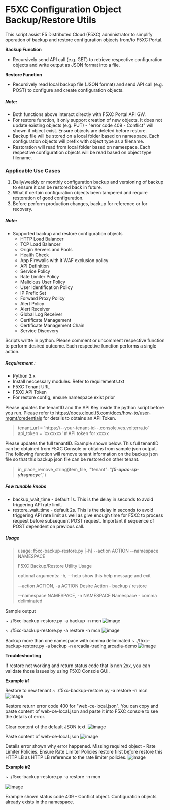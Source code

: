 # F5XC Configuration Object Backup/Restore Utils

This script assist F5 Distributed Cloud (F5XC) administrator to simplify operation of backup and restore configuration objects from/to F5XC Portal.

**Backup Function**

* Recursively send API call (e.g. GET) to retrieve respective configuration objects and write output as JSON format into a file.

**Restore Function**

* Recursively read local backup file (JSON format) and send API call (e.g. POST) to configure and create configuration objects.

##### Note:

* Both functions above interact directly with F5XC Portal API GW.
* For restore function, it only support creation of new objects. It does not update existing objects (e.g. PUT) - "error code 409 - Conflict" will shown if object exist. Ensure objects are deleted before restore.
* Backup file will be stored on a local folder based on namespace. Each configuration objects will prefix with object type as a filename.
* Restoration will read from local folder based on namespace. Each respective configuration objects will be read based on object type filename.

### Applicable Use Cases

1. Daily/weekly or monthly configuration backup and versioning of backup to ensure it can be restored back in future.
2. What if certain configuration objects been tampered and require restoration of good configuration.
3. Before perform production changes, backup for reference or for recovery.

##### Note:

- Supported backup and restore configuration objects
  - HTTP Load Balancer
  - TCP Load Balancer
  - Origin Servers and Pools
  - Health Check
  - App Firewalls with it WAF exclusion policy
  - API Definition
  - Service Policy
  - Rate Limiter Policy
  - Malicious User Policy
  - User Identification Policy
  - IP Prefix Set
  - Forward Proxy Policy
  - Alert Policy
  - Alert Receiver
  - Global Log Receiver
  - Certificate Management
  - Certificate Management Chain
  - Service Discovery

Scripts writte in python. Please comment or uncomment respective function to perform desired outcome. Each respective function performs a single action.

##### Requirement :

* Python 3.x
* Install neccessary modules. Refer to requirements.txt
* F5XC Tenant URL
* F5XC API Token
* For restore config, ensure namespace exist prior

Please updates the tenantID and the API Key inside the python script before you run. Please refer to https://docs.cloud.f5.com/docs/how-to/user-mgmt/credentials for details to obtains an API Token.

> tenant_url = 'https://--your-tenant-id--.console.ves.volterra.io'
> api_token = 'xxxxxxx' # API token for xxxxx

Please updates the full tenantID. Example shown below. This full tenantID can be obtained from F5XC Console or obtains from sample json output. The following function will remove tenant information on the backup json file so that this backup json file can be restored on other tenant.

> in_place_remove_string(item_file, '\"tenant\": \"***f5-apac-sp-yhsgmcye***\",')

##### Few tunable knobs

* backup_wait_time - default 1s. This is the delay in seconds to avoid triggering API rate limit.
* restore_wait_time - default 2s. This is the delay in seconds to avoid triggering API rate limit as well as give enough time for F5XC to process request before subsequent POST request. Important if sequence of POST dependent on previous call.

##### Usage

> usage: f5xc-backup-restore.py [-h] --action ACTION --namespace NAMESPACE
>
> F5XC Backup/Restore Utility Usage
>
> optional arguments:
> -h, --help            show this help message and exit
>
> --action ACTION, -a ACTION
> Desire Action - backup / restore
>
> --namespace NAMESPACE, -n NAMESPACE
> Namespace - comma deliminated

Sample output

~ ./f5xc-backup-restore.py -a backup -n mcn
![image](./assets/backup.png)

~ ./f5xc-backup-restore.py -a restore -n mcn
![image](./assets/restore.png)

Backup more than one namespace with comma deliminated
~ ./f5xc-backup-restore.py -a backup -n arcadia-trading,arcadia-demo
![image](./assets/backup2.png)

**Troubleshooting**

If restore not working and return status code that is non 2xx, you can validate those issues by using F5XC Console GUI.

**Example #1**

Restore to new tenant
~ ./f5xc-backup-restore.py -a restore -n mcn
![image](./assets/restore-new-tenant.png)

Restore return error code 400 for "web-ce-local.json". You can copy and paste content of web-ce-local.json and paste it into F5XC console to see the details of error.

Clear content of the default JSON text.
![image](./assets/new-tenant-validate-error-code.png)

Paste content of web-ce-local.json
![image](./assets/new-tenant-paste-json.png)

Details error shown why error happened. Missing required object - Rate Limiter Policies. Ensure Rate Limiter Policies restore first before restore this HTTP LB as HTTP LB reference to the rate limiter policies.
![image](./assets/new-tenant-erorr-why.png)

**Example #2**

~ ./f5xc-backup-restore.py -a restore -n mcn

![image](./assets/restore-existing-objects.png)

Example shown status code 409 - Conflict object. Configuration objects already exists in the namespace.
